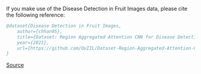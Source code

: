 If you make use of the Disease Detection in Fruit Images data, please cite the following reference:

``` bibtex 
@dataset{Disease Detection in Fruit Images,
	author={chhan95},
	title={Dataset: Region Aggregated Attention CNN for Disease Detection in Fruit Images},
	year={2021},
	url={https://github.com/QuIIL/Dataset-Region-Aggregated-Attention-CNN-for-Disease-Detection-in-Fruit-Images}
}
```

[Source](https://github.com/QuIIL/Dataset-Region-Aggregated-Attention-CNN-for-Disease-Detection-in-Fruit-Images)
